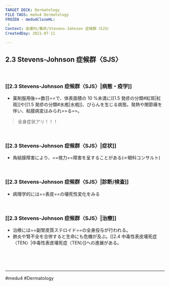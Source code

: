 ```yaml
---
TARGET DECK: Dermatology
FILE TAGS: medu4 Dermatology
FROZEN - medu4ClozeHL:
 : 
Context: 皮膚科/薬疹/Stevens-Johnson 症候群〈SJS〉
CreatedDay: 2021-07-11

---
```


## 2.3 Stevens-Johnson 症候群〈SJS〉

<br>

### [[2.3 Stevens-Johnson 症候群〈SJS〉|病態・疫学]]
* 薬剤服用後==数日==で、体表面積の 10 %未満に[[1.5 発疹の分類#紅斑|紅斑]]や[[1.5 発疹の分類#水疱|水疱]]、びらんを生じる病態。発熱や関節痛を伴い、粘膜病変はみられ==る==。
>全身症状アリ！！！
<!--ID: 1626163350333-->



<br>

### [[2.3 Stevens-Johnson 症候群〈SJS〉|症状]]
* 角結膜障害により、==視力==障害を呈することがある(☞眼科コンサルト)
<!--ID: 1626163350338-->


<br>

### [[2.3 Stevens-Johnson 症候群〈SJS〉|診断/検査]]
* 病理学的には==表皮==の壊死性変化をみる
<!--ID: 1626163350344-->


<br>

### [[2.3 Stevens-Johnson 症候群〈SJS〉|治療]]
* 治療には==副腎皮質ステロイド==の全身投与が行われる。
* 肺炎や腎不全を合併すると生命にも危機が及ぶ。[[2.4 中毒性表皮壊死症〈TEN〉|中毒性表皮壊死症〈TEN〉]]への進展がある。
 
<!--ID: 1626163350349-->


<br><br><br>

---
#medu4 #Dermatology  
